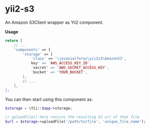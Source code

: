 yii2-s3
=======

An Amazon S3Client wrapper as Yii2 component.

**Usage**

```php
return [
	// ...
	'components' => [
		'storage' => [
			'class' => '\jovanialferez\yii2s3\AmazonS3',
			key' => 'AWS_ACCESS_KEY_ID',
			'secret' => 'AWS_SECRET_ACCESS_KEY',
			'bucket' => 'YOUR_BUCKET',
		],
		// ...
	],
];
```
You can then start using this component as:

```php
$storage = \Yii::$app->storage;

// uploadFile() here returns the resulting S3 url of that file
$url = $storage->uploadFile('/path/to/file', 'unique_file_name');
```
